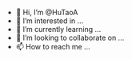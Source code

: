 - 👋 Hi, I’m @HuTaoA
- 👀 I’m interested in ...
- 🌱 I’m currently learning ...
- 💞️ I’m looking to collaborate on ...
- 📫 How to reach me ...

<!---
HuTaoA/HuTaoA is a ✨ special ✨ repository because its `README.md` (this file) appears on your GitHub profile.
You can click the Preview link to take a look at your changes.
--->
